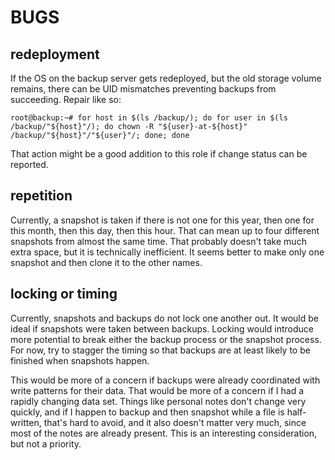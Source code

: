 # BUGS

## redeployment

If the OS on the backup server gets redeployed, but the old storage volume remains, there can be UID mismatches preventing backups from succeeding.  Repair like so:

    root@backup:~# for host in $(ls /backup/); do for user in $(ls /backup/"${host}"/); do chown -R "${user}-at-${host}" /backup/"${host}"/"${user}"/; done; done

That action might be a good addition to this role if change status can be reported.

## repetition

Currently, a snapshot is taken if there is not one for this year, then one for this month, then this day, then this hour.  That can mean up to four different snapshots from almost the same time.  That probably doesn't take much extra space, but it is technically inefficient.  It seems better to make only one snapshot and then clone it to the other names.

## locking or timing

Currently, snapshots and backups do not lock one another out.  It would be ideal if snapshots were taken between backups.  Locking would introduce more potential to break either the backup process or the snapshot process.  For now, try to stagger the timing so that backups are at least likely to be finished when snapshots happen.

This would be more of a concern if backups were already coordinated with write patterns for their data.  That would be more of a concern if I had a rapidly changing data set.  Things like personal notes don't change very quickly, and if I happen to backup and then snapshot while a file is half-written, that's hard to avoid, and it also doesn't matter very much, since most of the notes are already present.  This is an interesting consideration, but not a priority.
